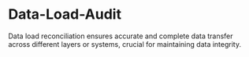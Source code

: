 # Data-Load-Audit
Data load reconciliation ensures accurate and complete data transfer across different layers or systems, crucial for maintaining data integrity.
